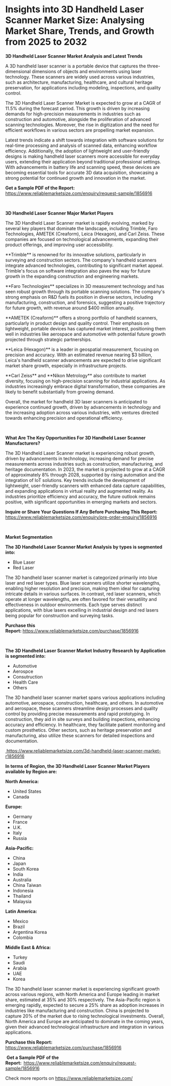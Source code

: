 <p><h1>Insights into 3D Handheld Laser Scanner Market Size: Analysing Market Share, Trends, and Growth from 2025 to 2032</h1></p><p><strong>3D Handheld Laser Scanner Market Analysis and Latest Trends</strong></p>
<p><p>A 3D handheld laser scanner is a portable device that captures the three-dimensional dimensions of objects and environments using laser technology. These scanners are widely used across various industries, such as architecture, manufacturing, healthcare, and cultural heritage preservation, for applications including modeling, inspections, and quality control.</p><p>The 3D Handheld Laser Scanner Market is expected to grow at a CAGR of 11.5% during the forecast period. This growth is driven by increasing demands for high-precision measurements in industries such as construction and automotive, alongside the proliferation of advanced scanning technologies. Moreover, the rise in digitization and the need for efficient workflows in various sectors are propelling market expansion. </p><p>Latest trends indicate a shift towards integration with software solutions for real-time processing and analysis of scanned data, enhancing workflow efficiency. Additionally, the adoption of lightweight and user-friendly designs is making handheld laser scanners more accessible for everyday users, extending their application beyond traditional professional settings. With advancements in battery life and scanning speed, these devices are becoming essential tools for accurate 3D data acquisition, showcasing a strong potential for continued growth and innovation in the market.</p></p>
<p><strong>Get a Sample PDF of the Report:&nbsp;</strong> <a href="https://www.reliablemarketsize.com/enquiry/request-sample/1856916?utm_campaign=3194&utm_medium=2&utm_source=Github&utm_content=ia&utm_term=10042025&utm_id=3d-handheld-laser-scanner">https://www.reliablemarketsize.com/enquiry/request-sample/1856916</a></p>
<p>&nbsp;</p>
<p><strong>3D Handheld Laser Scanner Major Market Players</strong></p>
<p><p>The 3D Handheld Laser Scanner market is rapidly evolving, marked by several key players that dominate the landscape, including Trimble, Faro Technologies, AMETEK (Creaform), Leica (Hexagon), and Carl Zeiss. These companies are focused on technological advancements, expanding their product offerings, and improving user accessibility.</p><p>**Trimble** is renowned for its innovative solutions, particularly in surveying and construction sectors. The company's handheld scanners integrate advanced technologies, contributing to significant market appeal. Trimble's focus on software integration also paves the way for future growth in the expanding construction and engineering markets.</p><p>**Faro Technologies** specializes in 3D measurement technology and has seen robust growth through its portable scanning solutions. The company's strong emphasis on R&D fuels its position in diverse sectors, including manufacturing, construction, and forensics, suggesting a positive trajectory for future growth, with revenue around $400 million annually.</p><p>**AMETEK (Creaform)** offers a strong portfolio of handheld scanners, particularly in product design and quality control. Their emphasis on lightweight, portable devices has captured market interest, positioning them well in industries like aerospace and automotive with potential future growth projected through strategic partnerships.</p><p>**Leica (Hexagon)** is a leader in geospatial measurement, focusing on precision and accuracy. With an estimated revenue nearing $3 billion, Leica's handheld scanner advancements are expected to drive significant market share growth, especially in infrastructure projects.</p><p>**Carl Zeiss** and **Nikon Metrology** also contribute to market diversity, focusing on high-precision scanning for industrial applications. As industries increasingly embrace digital transformation, these companies are likely to benefit substantially from growing demand.</p><p>Overall, the market for handheld 3D laser scanners is anticipated to experience continued growth, driven by advancements in technology and the increasing adoption across various industries, with ventures directed towards enhancing precision and operational efficiency.</p></p>
<p>&nbsp;</p>
<p><strong>What Are The Key Opportunities For 3D Handheld Laser Scanner Manufacturers?</strong></p>
<p><p>The 3D Handheld Laser Scanner market is experiencing robust growth, driven by advancements in technology, increasing demand for precise measurements across industries such as construction, manufacturing, and heritage documentation. In 2023, the market is projected to grow at a CAGR of approximately 8% through 2028, supported by rising automation and the integration of IoT solutions. Key trends include the development of lightweight, user-friendly scanners with enhanced data capture capabilities, and expanding applications in virtual reality and augmented reality. As industries prioritize efficiency and accuracy, the future outlook remains positive, with significant opportunities in emerging markets and sectors.</p></p>
<p><strong>Inquire or Share Your Questions If Any Before Purchasing This Report:</strong> <a href="https://www.reliablemarketsize.com/enquiry/pre-order-enquiry/1856916?utm_campaign=3194&utm_medium=2&utm_source=Github&utm_content=ia&utm_term=10042025&utm_id=3d-handheld-laser-scanner">https://www.reliablemarketsize.com/enquiry/pre-order-enquiry/1856916</a></p>
<p>&nbsp;</p>
<p><strong>Market Segmentation</strong></p>
<p><strong>The 3D Handheld Laser Scanner Market Analysis by types is segmented into:</strong></p>
<p><ul><li>Blue Laser</li><li>Red Laser</li></ul></p>
<p><p>The 3D handheld laser scanner market is categorized primarily into blue laser and red laser types. Blue laser scanners utilize shorter wavelengths, enabling higher resolution and precision, making them ideal for capturing intricate details in various surfaces. In contrast, red laser scanners, which operate at longer wavelengths, are often favored for their versatility and effectiveness in outdoor environments. Each type serves distinct applications, with blue lasers excelling in industrial design and red lasers being popular for construction and surveying tasks.</p></p>
<p><strong>Purchase this Report:&nbsp;</strong><a href="https://www.reliablemarketsize.com/purchase/1856916?utm_campaign=3194&utm_medium=2&utm_source=Github&utm_content=ia&utm_term=10042025&utm_id=3d-handheld-laser-scanner">https://www.reliablemarketsize.com/purchase/1856916</a></p>
<p>&nbsp;</p>
<p><strong>The 3D Handheld Laser Scanner Market Industry Research by Application is segmented into:</strong></p>
<p><ul><li>Automotive</li><li>Aerospce</li><li>Consutruction</li><li>Health Care</li><li>Others</li></ul></p>
<p><p>The 3D handheld laser scanner market spans various applications including automotive, aerospace, construction, healthcare, and others. In automotive and aerospace, these scanners streamline design processes and quality control by providing precise measurements and rapid prototyping. In construction, they aid in site surveys and building inspections, enhancing accuracy and efficiency. In healthcare, they facilitate patient monitoring and custom prosthetics. Other sectors, such as heritage preservation and manufacturing, also utilize these scanners for detailed inspections and documentation.</p></p>
<p><a href="https://www.reliablemarketsize.com/3d-handheld-laser-scanner-market-r1856916?utm_campaign=3194&utm_medium=2&utm_source=Github&utm_content=ia&utm_term=10042025&utm_id=3d-handheld-laser-scanner">&nbsp;https://www.reliablemarketsize.com/3d-handheld-laser-scanner-market-r1856916</a></p>
<p><strong>In terms of Region, the 3D Handheld Laser Scanner Market Players available by Region are:</strong></p>
<p>
    <p> <strong> North America: </strong>
        <ul>
            <li>United States</li>
            <li>Canada</li>
        </ul>
        </p> 
    <p> <strong> Europe: </strong>
        <ul>
            <li>Germany</li>
            <li>France</li>
            <li>U.K.</li>
            <li>Italy</li>
            <li>Russia</li>
        </ul>
        </p> 
    <p> <strong> Asia-Pacific: </strong>
        <ul>
            <li>China</li>
            <li>Japan</li>
            <li>South Korea</li>
            <li>India</li>
            <li>Australia</li>
            <li>China Taiwan</li>
            <li>Indonesia</li>
            <li>Thailand</li>
            <li>Malaysia</li>
        </ul>
        </p> 
    <p> <strong> Latin America: </strong>
        <ul>
            <li>Mexico</li>
            <li>Brazil</li>
            <li>Argentina Korea</li>
            <li>Colombia</li>
        </ul>
        </p> 
    <p> <strong> Middle East & Africa: </strong>
        <ul>
            <li>Turkey</li>
            <li>Saudi</li>
            <li>Arabia</li>
            <li>UAE</li>
            <li>Korea</li>
        </ul>
    </p>
    </p>
<p><p>The 3D handheld laser scanner market is experiencing significant growth across various regions, with North America and Europe leading in market share, estimated at 35% and 30% respectively. The Asia-Pacific region is emerging rapidly, expected to secure a 25% share as adoption increases in industries like manufacturing and construction. China is projected to capture 20% of the market due to rising technological investments. Overall, North America and Europe are anticipated to dominate in the coming years, given their advanced technological infrastructure and integration in various applications.</p></p>
<p><strong>Purchase this Report: </strong><a href="https://www.reliablemarketsize.com/purchase/1856916?utm_campaign=3194&utm_medium=2&utm_source=Github&utm_content=ia&utm_term=10042025&utm_id=3d-handheld-laser-scanner">https://www.reliablemarketsize.com/purchase/1856916</a></p>
<p>&nbsp;<strong>Get a Sample PDF of the Report:&nbsp;&nbsp;</strong><a href="https://www.reliablemarketsize.com/enquiry/request-sample/1856916?utm_campaign=3194&utm_medium=2&utm_source=Github&utm_content=ia&utm_term=10042025&utm_id=3d-handheld-laser-scanner">https://www.reliablemarketsize.com/enquiry/request-sample/1856916</a></p>
<p><strong></strong></p>
<p>Check more reports on <a href="https://www.reliablemarketsize.com/?utm_campaign=3194&utm_medium=2&utm_source=Github&utm_content=ia&utm_term=10042025&utm_id=3d-handheld-laser-scanner">https://www.reliablemarketsize.com/</a></p>